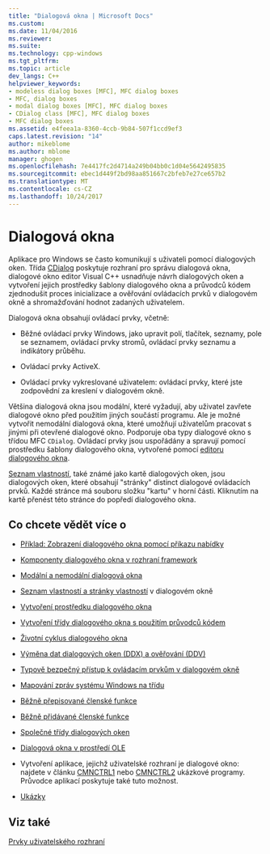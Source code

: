```yaml
---
title: "Dialogová okna | Microsoft Docs"
ms.custom: 
ms.date: 11/04/2016
ms.reviewer: 
ms.suite: 
ms.technology: cpp-windows
ms.tgt_pltfrm: 
ms.topic: article
dev_langs: C++
helpviewer_keywords:
- modeless dialog boxes [MFC], MFC dialog boxes
- MFC, dialog boxes
- modal dialog boxes [MFC], MFC dialog boxes
- CDialog class [MFC], MFC dialog boxes
- MFC dialog boxes
ms.assetid: e4feea1a-8360-4ccb-9b84-507f1ccd9ef3
caps.latest.revision: "14"
author: mikeblome
ms.author: mblome
manager: ghogen
ms.openlocfilehash: 7e4417fc2d4714a249b04bb0c1d04e5642495835
ms.sourcegitcommit: ebec1d449f2bd98aa851667c2bfeb7e27ce657b2
ms.translationtype: MT
ms.contentlocale: cs-CZ
ms.lasthandoff: 10/24/2017
---
```

# <a name="dialog-boxes"></a>Dialogová okna
Aplikace pro Windows se často komunikují s uživateli pomocí dialogových oken. Třída [CDialog](../mfc/reference/cdialog-class.md) poskytuje rozhraní pro správu dialogová okna, dialogové okno editor Visual C++ usnadňuje návrh dialogových oken a vytvoření jejich prostředky šablony dialogového okna a průvodců kódem zjednodušit proces inicializace a ověřování ovládacích prvků v dialogovém okně a shromažďování hodnot zadaných uživatelem.  
  
 Dialogová okna obsahují ovládací prvky, včetně:  
  
-   Běžné ovládací prvky Windows, jako upravit polí, tlačítek, seznamy, pole se seznamem, ovládací prvky stromů, ovládací prvky seznamu a indikátory průběhu.  
  
-   Ovládací prvky ActiveX.  
  
-   Ovládací prvky vykreslované uživatelem: ovládací prvky, které jste zodpovědní za kreslení v dialogovém okně.  
  
 Většina dialogová okna jsou modální, které vyžadují, aby uživatel zavřete dialogové okno před použitím jiných součástí programu. Ale je možné vytvořit nemodální dialogová okna, které umožňují uživatelům pracovat s jinými při otevřené dialogové okno. Podporuje oba typy dialogové okno s třídou MFC `CDialog`. Ovládací prvky jsou uspořádány a spravují pomocí prostředku šablony dialogového okna, vytvořené pomocí [editoru dialogového okna](../windows/dialog-editor.md).  
  
 [Seznam vlastností](../mfc/property-sheets-mfc.md), také známé jako kartě dialogových oken, jsou dialogových oken, které obsahují "stránky" distinct dialogové ovládacích prvků. Každé stránce má souboru složku "kartu" v horní části. Kliknutím na kartě přenést této stránce do popředí dialogového okna.  
  
## <a name="what-do-you-want-to-know-more-about"></a>Co chcete vědět více o  
  
-   [Příklad: Zobrazení dialogového okna pomocí příkazu nabídky](../mfc/example-displaying-a-dialog-box-via-a-menu-command.md)  
  
-   [Komponenty dialogového okna v rozhraní framework](../mfc/dialog-box-components-in-the-framework.md)  
  
-   [Modální a nemodální dialogová okna](../mfc/modal-and-modeless-dialog-boxes.md)  
  
-   [Seznam vlastností a stránky vlastností](../mfc/property-sheets-and-property-pages-mfc.md) v dialogovém okně  
  
-   [Vytvoření prostředku dialogového okna](../mfc/creating-the-dialog-resource.md)  
  
-   [Vytvoření třídy dialogového okna s použitím průvodců kódem](../mfc/creating-a-dialog-class-with-code-wizards.md)  
  
-   [Životní cyklus dialogového okna](../mfc/life-cycle-of-a-dialog-box.md)  
  
-   [Výměna dat dialogových oken (DDX) a ověřování (DDV)](../mfc/dialog-data-exchange-and-validation.md)  
  
-   [Typově bezpečný přístup k ovládacím prvkům v dialogovém okně](../mfc/type-safe-access-to-controls-in-a-dialog-box.md)  
  
-   [Mapování zpráv systému Windows na třídu](../mfc/mapping-windows-messages-to-your-class.md)  
  
-   [Běžně přepisované členské funkce](../mfc/commonly-overridden-member-functions.md)  
  
-   [Běžně přidávané členské funkce](../mfc/commonly-added-member-functions.md)  
  
-   [Společné třídy dialogových oken](../mfc/common-dialog-classes.md)  
  
-   [Dialogová okna v prostředí OLE](../mfc/dialog-boxes-in-ole.md)  
  
-   Vytvoření aplikace, jejichž uživatelské rozhraní je dialogové okno: najdete v článku [CMNCTRL1](../visual-cpp-samples.md) nebo [CMNCTRL2](../visual-cpp-samples.md) ukázkové programy. Průvodce aplikací poskytuje také tuto možnost.  
  
-   [Ukázky](../mfc/dialog-sample-list.md)  
  
## <a name="see-also"></a>Viz také  
 [Prvky uživatelského rozhraní](../mfc/user-interface-elements-mfc.md)
